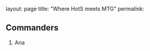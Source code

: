 layout: page
title: "Where HotS meets MTG"
permalink: 

<!DOCTYPE html>
<html lang="en">

<head>
    <meta charset="UTF-8">
    <meta http-equiv="X-UA-Compatible" content="IE=edge">
    <meta name="viewport" content="width=device-width, initial-scale=1.0">
    <link rel="stylesheet" type="text/css" href="main.css">
    <title>Document</title>
</head>

<body>
    <h2>Commanders</h2>
    <ol>
        <li>Ana</li>
    </ol>
    <div class="crop-container">
        <div class="cropped-card" style=" --imageUrl:url('resources/images/heroes-cards/4-ana.png')"/>
    </div>
</body>

</html>